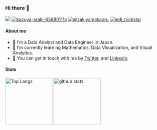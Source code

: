 ### Hi there 👋

<p align="left">
  <a href="https://twitter.com/kazuya_araki_jp" target="blank"><img src="https://img.shields.io/badge/Twitter-1DA1F2?style=for-the-badge&logo=twitter&logoColor=white" alr="kazuya_araki_jp" /></a>
  <a href="https://www.linkedin.com/in/kazuya-araki-65680111a/" target="blank"><img src="https://img.shields.io/badge/LinkedIn-0077B5?style=for-the-badge&logo=linkedin&logoColor=white" alt="kazuya-araki-65680111a" /></a>
  <a href="https://steemit.com/@zakiyamakaoru" target="blank"><img src="https://img.shields.io/badge/steemit-04D6A7?style=for-the-badge&logo=steemit&logoColor=white" alt="@zakiyamakaoru" /></a>
  <a href="https://note.com/jedi_trickstar" target="blank"><img src="https://img.shields.io/badge/note-41C9B4?style=for-the-badge&logo=note&logoColor=white" alt="jedi_trickstar" /></a>
</p>

#### About me

- 🔭 I’m a Data Analyst and Data Engineer in Japan.
- 🌱 I’m currently learning Mathematics, Data Visualization, and Visual Analytics.
- 💬 You can get in touch with me by [Twitter](https://twitter.com/kazuya_araki_jp), and [Linkedin](https://www.linkedin.com/in/kazuya-araki-65680111a/).

#### Stats

<p align="left"> 
  <img alt="Top Langs" height="150px" src="https://github-readme-stats.vercel.app/api/top-langs/?username=araki-ka&layout=compact&theme=dark" />
  <img alt="github stats" height="150px" src="https://github-readme-stats.vercel.app/api?username=araki-ka&show_icons=true&count_private=true&theme=dark" />
</p>
